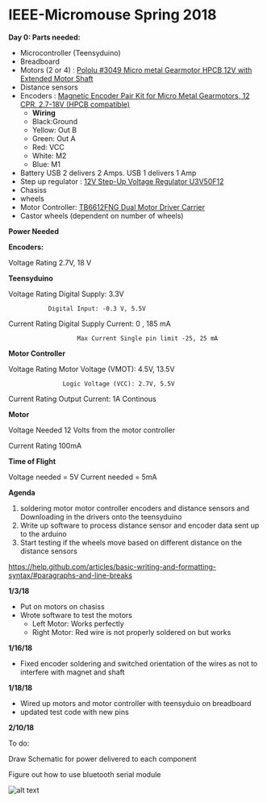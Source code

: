 # IEEE-Micromouse Spring 2018

**Day 0: Parts needed:**

- Microcontroller (Teensyduino)
- Breadboard
- Motors (2 or 4) : [Pololu #3049 Micro metal Gearmotor HPCB 12V with Extended Motor Shaft](https://www.pololu.com/product/3049)
- Distance sensors
- Encoders : [Magnetic Encoder Pair Kit for Micro Metal Gearmotors, 12 CPR, 2.7-18V (HPCB compatible)](https://www.pololu.com/product/3081)
  - **Wiring**
  - Black:Ground
  - Yellow: Out B
  - Green: Out A
  - Red: VCC
  - White: M2
  - Blue: M1
- Battery USB 2 delivers 2 Amps. USB 1 delivers 1 Amp
- Step up regulator : [12V Step-Up Voltage Regulator U3V50F12](https://www.pololu.com/product/2568)
- Chasiss
- wheels
- Motor Controller: [TB6612FNG Dual Motor Driver Carrier](https://www.pololu.com/product/713)
- Castor wheels (dependent on number of wheels)

**Power Needed**

**Encoders:** 

Voltage Rating 2.7V, 18 V
          
**Teensyduino**

Voltage Rating Digital Supply:  3.3V

               Digital Input: -0.3 V, 5.5V
                   
Current Rating Digital Supply Current: 0 , 185 mA

                       Max Current Single pin limit -25, 25 mA
   
**Motor Controller**

Voltage Rating Motor Voltage (VMOT): 4.5V, 13.5V

                   Logic Voltage (VCC): 2.7V, 5.5V
                   
Current Rating Output Current: 1A Continous

**Motor** 

Voltage Needed 12 Volts from the motor controller

Current Rating 100mA

**Time of Flight**

Voltage needed = 5V
Current needed = 5mA

                   
 **Agenda**

1. soldering motor motor controller encoders and distance sensors and Downloading in the drivers onto the teensyduino
2. Write up software to process distance sensor and encoder data sent up to the arduino
3. Start testing if the wheels move based on different distance on the distance sensors

https://help.github.com/articles/basic-writing-and-formatting-syntax/#paragraphs-and-line-breaks

**1/3/18**
- Put on motors on chasiss
- Wrote software to test the motors
  - Left Motor: Works perfectly
  - Right Motor: Red wire is not properly soldered on but works
  
**1/16/18**
- Fixed encoder soldering and switched orientation of the wires as not to interfere with magnet and shaft
  
**1/18/18**
- Wired up motors and motor controller with teensyduio on breadboard
- updated test code with new pins

**2/10/18**

To do: 

Draw Schematic for power delivered to each component

Figure out how to use bluetooth serial module

![alt text](IEEE-Micromouse/Schematic.JPG)
